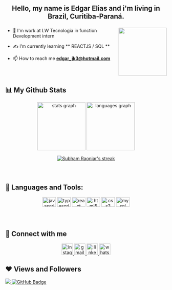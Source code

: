 <h2 align="center">Hello, my name is Edgar Elias and i'm living in Brazil, Curitiba-Paraná.</h2>

###

<img align="right" height="150"  src="https://www.fabiosilvalima.net/wp-content/uploads/2017/04/fabiosilvalima-notfound.gif"  />

###

- 🔭 I'm work at LW Tecnologia in function Development intern

- ✍ I’m currently learning ** REACTJS / SQL **

- 📫 How to reach me **edgar_jk3@hotmail.com**



###

<br clear="both">

## 📊 My Github Stats

<div align="center">
  <img src="https://github-readme-stats.vercel.app/api?hide_title=false&hide_rank=false&show_icons=true&include_all_commits=false&count_private=true&disable_animations=false&theme=algolia&locale=en&hide_border=false&username=edgarellias" height="150" alt="stats graph"  />
  <img src="https://github-readme-stats.vercel.app/api/top-langs?locale=en&hide_title=false&layout=compact&card_width=320&langs_count=10&theme=algolia&hide_border=false&username=edgarellias" height="150" alt="languages graph"  />
</div>

<p align="center">
    <a href="https://github.com/edgarellias/github-readme-streak-stats">
        <img title="🔥 Get streak stats for your profile at git.io/streak-stats" alt="Subham Raoniar's streak" src="https://github-readme-streak-stats.herokuapp.com/?user=edgarellias&theme=black-ice&hide_border=false&stroke=0000&background=060A0CD0"/>
    </a>
</p>

###

<br clear="both">

 ## 🚀 Languages and Tools:

<div align="center">
  <img src="https://cdn.jsdelivr.net/gh/devicons/devicon/icons/javascript/javascript-original.svg" height="30" width="42" alt="javascript logo"  />
  <img src="https://cdn.jsdelivr.net/gh/devicons/devicon/icons/typescript/typescript-plain.svg" height="30" width="42" alt="typescript logo"  />
  <img src="https://cdn.jsdelivr.net/gh/devicons/devicon/icons/react/react-original.svg" height="30" width="42" alt="react logo"  />
  <img src="https://cdn.jsdelivr.net/gh/devicons/devicon/icons/html5/html5-original.svg" height="30" width="42" alt="html5 logo"  />
  <img src="https://cdn.jsdelivr.net/gh/devicons/devicon/icons/css3/css3-original.svg" height="30" width="42" alt="css3 logo"  />
  <img src="https://cdn.jsdelivr.net/gh/devicons/devicon/icons/mysql/mysql-original.svg" height="30" width="42" alt="mysql logo"  />
</div>

###

<br clear="both">


## 📲 Connect with me 

<div align="center">
  <a href="https://www.instagram.com/edgareliias_/" target="_blank">
    <img src="https://img.shields.io/static/v1?message=Instagram&logo=instagram&label=&color=E4405F&logoColor=white&labelColor=&style=for-the-badge" height="35" alt="instagram logo"  />
  <a href="mailto:edgar_jk3@hotmail.com">
  <img src="https://img.shields.io/static/v1?message=Gmail&logo=gmail&label=&color=D14836&logoColor=white&labelColor=&style=for-the-badge" height="35" alt="gmail logo"  />
  <a href="https://www.linkedin.com/in/edgar-elias1/" target="_blank">
    <img src="https://img.shields.io/static/v1?message=LinkedIn&logo=linkedin&label=&color=0077B5&logoColor=white&labelColor=&style=for-the-badge" height="35" alt="linkedin logo"  />
  </a>
  <a href="https://api.whatsapp.com/send?phone=5541997001718&text=Ol%C3%A1%2C%20vim%20pelo%20seu%20GitHub..." target="_blank">
    <img src="https://img.shields.io/static/v1?message=Whatsapp&logo=whatsapp&label=&color=25D366&logoColor=white&labelColor=&style=for-the-badge" height="35" alt="whatsapp logo"  />
  </a>
</div>

###

## ❤ Views and Followers
<a href="https://github.com/Meghna-DAS/github-profile-views-counter" >
    <img src="https://komarev.com/ghpvc/?username=edgarellias" >
</a>
<a  href="https://github.com/edgarellias?tab=followers"><img src="https://img.shields.io/github/followers/edgarellias?label=Followers&style=social" alt="GitHub Badge"></a>

